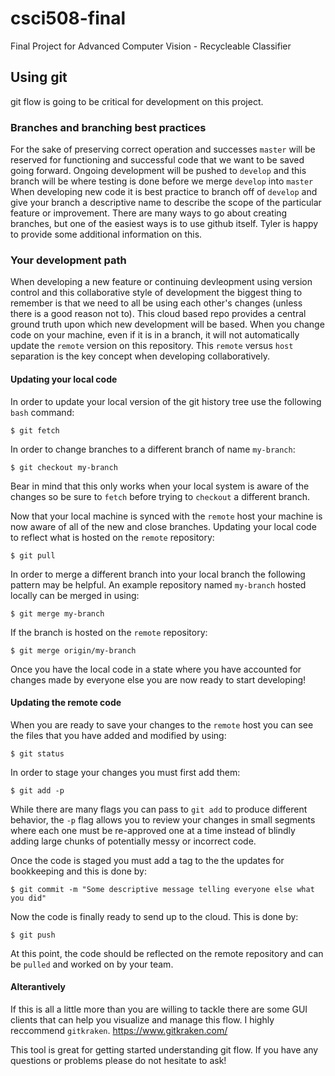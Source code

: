# csci508-final
Final Project for Advanced Computer Vision - Recycleable Classifier 


## Using git
git flow is going to be critical for development on this project. 

### Branches and branching best practices
For the sake of preserving correct operation and successes `master` will be reserved for functioning and successful code that we want to be saved going forward. 
Ongoing development will be pushed to `develop` and this branch will be where testing is done before we merge `develop` into `master`
When developing new code it is best practice to branch off of `develop` and give your branch a descriptive name to describe the scope of the particular feature or improvement. There are many ways to go about creating branches, but one of the easiest ways is to use github itself. Tyler is happy to provide some additional information on this. 

### Your development path
When developing a new feature or continuing devleopment using version control and this collaborative style of development the biggest thing to remember is that we need to all be using each other's changes (unless there is a good reason not to). This cloud based repo provides a central ground truth upon which new development will be based. When you change code on your machine, even if it is in a branch, it will not automatically update the `remote` version on this repository. This `remote` versus `host` separation is the key concept when developing collaboratively. 

#### Updating your local code
In order to update your local version of the git history tree use the following `bash` command:
```
$ git fetch
```

In order to change branches to a different branch of name `my-branch`:
```
$ git checkout my-branch
```
Bear in mind that this only works when your local system is aware of the changes so be sure to `fetch` before trying to `checkout` a different branch.

Now that your local machine is synced with the `remote` host your machine is now aware of all of the new and close branches. Updating your local code to reflect what is hosted on the `remote` repository:
```
$ git pull
```

In order to merge a different branch into your local branch the following pattern may be helpful. An example repository named `my-branch` hosted locally can be merged in using:
```
$ git merge my-branch
```

If the branch is hosted on the `remote` repository:
```
$ git merge origin/my-branch
```

Once you have the local code in a state where you have accounted for changes made by everyone else you are now ready to start developing! 

#### Updating the remote code 
When you are ready to save your changes to the `remote` host you can see the files that you have added and modified by using:
```
$ git status
```

In order to stage your changes you must first add them:
```
$ git add -p
```
While there are many flags you can pass to `git add` to produce different behavior, the `-p` flag allows you to review your changes in small segments where each one must be re-approved one at a time instead of blindly adding large chunks of potentially messy or incorrect code. 

Once the code is staged you must add a tag to the the updates for bookkeeping and this is done by:
```
$ git commit -m "Some descriptive message telling everyone else what you did"
```

Now the code is finally ready to send up to the cloud. This is done by: 
```
$ git push
```

At this point, the code should be reflected on the remote repository and can be `pulled` and worked on by your team. 

#### Alterantively
If this is all a little more than you are willing to tackle there are some GUI clients that can help you visualize and manage this flow. I highly reccommend `gitkraken`. 
https://www.gitkraken.com/

This tool is great for getting started understanding git flow. If you have any questions or problems please do not hesitate to ask!

